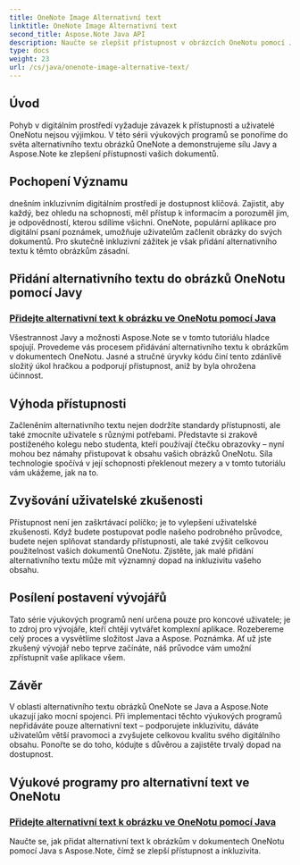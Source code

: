 ```yaml
---
title: OneNote Image Alternativní text
linktitle: OneNote Image Alternativní text
second_title: Aspose.Note Java API
description: Naučte se zlepšit přístupnost v obrázcích OneNotu pomocí Javy s Aspose.Note. Přidejte alternativní text bez námahy, abyste zvýšili inkluzivitu a zlepšili uživatelský dojem.
type: docs
weight: 23
url: /cs/java/onenote-image-alternative-text/
---
```

## Úvod

Pohyb v digitálním prostředí vyžaduje závazek k přístupnosti a uživatelé OneNotu nejsou výjimkou. V této sérii výukových programů se ponoříme do světa alternativního textu obrázků OneNote a demonstrujeme sílu Javy a Aspose.Note ke zlepšení přístupnosti vašich dokumentů.

## Pochopení Významu
dnešním inkluzivním digitálním prostředí je dostupnost klíčová. Zajistit, aby každý, bez ohledu na schopnosti, měl přístup k informacím a porozuměl jim, je odpovědností, kterou sdílíme všichni. OneNote, populární aplikace pro digitální psaní poznámek, umožňuje uživatelům začlenit obrázky do svých dokumentů. Pro skutečně inkluzivní zážitek je však přidání alternativního textu k těmto obrázkům zásadní.

## Přidání alternativního textu do obrázků OneNotu pomocí Javy
### [Přidejte alternativní text k obrázku ve OneNotu pomocí Java](./add-alternative-text-to-image/)
Všestrannost Javy a možnosti Aspose.Note se v tomto tutoriálu hladce spojují. Provedeme vás procesem přidávání alternativního textu k obrázkům v dokumentech OneNotu. Jasné a stručné úryvky kódu činí tento zdánlivě složitý úkol hračkou a podporují přístupnost, aniž by byla ohrožena účinnost.

## Výhoda přístupnosti
Začleněním alternativního textu nejen dodržíte standardy přístupnosti, ale také zmocníte uživatele s různými potřebami. Představte si zrakově postiženého kolegu nebo studenta, kteří používají čtečku obrazovky – nyní mohou bez námahy přistupovat k obsahu vašich obrázků OneNotu. Síla technologie spočívá v její schopnosti překlenout mezery a v tomto tutoriálu vám ukážeme, jak na to.

## Zvyšování uživatelské zkušenosti
Přístupnost není jen zaškrtávací políčko; je to vylepšení uživatelské zkušenosti. Když budete postupovat podle našeho podrobného průvodce, budete nejen splňovat standardy přístupnosti, ale také zvýšit celkovou použitelnost vašich dokumentů OneNotu. Zjistěte, jak malé přidání alternativního textu může mít významný dopad na inkluzivitu vašeho obsahu.

## Posílení postavení vývojářů
Tato série výukových programů není určena pouze pro koncové uživatele; je to zdroj pro vývojáře, kteří chtějí vytvářet komplexní aplikace. Rozebereme celý proces a vysvětlíme složitost Java a Aspose. Poznámka. Ať už jste zkušený vývojář nebo teprve začínáte, náš průvodce vám umožní zpřístupnit vaše aplikace všem.

## Závěr
V oblasti alternativního textu obrázků OneNote se Java a Aspose.Note ukazují jako mocní spojenci. Při implementaci těchto výukových programů nepřidáváte pouze alternativní text – podporujete inkluzivitu, dáváte uživatelům větší pravomoci a zvyšujete celkovou kvalitu svého digitálního obsahu. Ponořte se do toho, kódujte s důvěrou a zajistěte trvalý dopad na dostupnost.
## Výukové programy pro alternativní text ve OneNotu
### [Přidejte alternativní text k obrázku ve OneNotu pomocí Java](./add-alternative-text-to-image/)
Naučte se, jak přidat alternativní text k obrázkům v dokumentech OneNotu pomocí Java s Aspose.Note, čímž se zlepší přístupnost a inkluzivita.